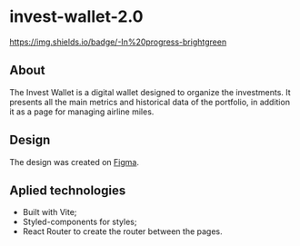# invest-wallet-2.0

https://img.shields.io/badge/-In%20progress-brightgreen

## About
The Invest Wallet is a digital wallet designed to organize the investments. It presents all the main metrics and historical data of the portfolio, in addition it as a page for managing airline miles.

## Design 
The design was created on [Figma](https://www.figma.com/file/A5O3JAgcmP3pmjFxIaYCyn/Invest-Wallet-2.0?node-id=6%3A227&t=jO3yUYb4YPTuYoFJ-1).

## Aplied technologies
- Built with Vite;
- Styled-components for styles;
- React Router to create the router between the pages.
 
